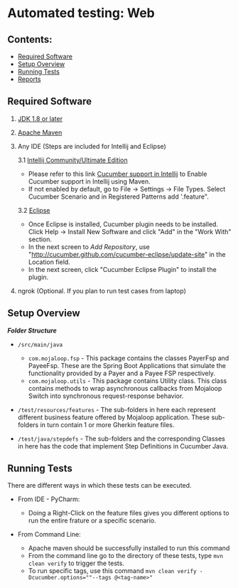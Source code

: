 # Automated testing: Web
 
## Contents:

- [Required Software](#requiredsoftware)
- [Setup Overview](#setupoverview)
- [Running Tests](#runningtests)
- [Reports](#reports)

## Required Software

1. [JDK 1.8 or later](http://www.oracle.com/technetwork/java/javase/downloads/jdk8-downloads-2133151.html)
2. [Apache Maven](https://maven.apache.org/download.cgi)
3. Any IDE (Steps are included for Intellij and Eclipse)

    3.1 [Intellij Community/Ultimate Edition](https://www.jetbrains.com/idea/download/index.html#section=windows)
    
    - Please refer to this link [Cucumber support in Intellij](https://www.jetbrains.com/help/idea/bdd-frameworks.html) to Enable Cucumber support in Intellij using Maven.
    - If not enabled by default, go to File -> Settings -> File Types. Select Cucumber Scenario and in Registered Patterns add '.feature".
    
    3.2 [Eclipse](http://www.eclipse.org/downloads/) 
    
    - Once Eclipse is installed, Cucumber plugin needs to be installed. Click Help -> Install New Software and click "Add" in the "Work With" section.
    - In the next screen to _Add Repository_, use "http://cucumber.github.com/cucumber-eclipse/update-site" in the Location field.
    - In the next screen, click "Cucumber Eclipse Plugin" to install the plugin.
    
4. ngrok (Optional. If you plan to run test cases from laptop)

## Setup Overview

 **_Folder Structure_**
  - ``/src/main/java``
    - `com.mojaloop.fsp` - This package contains the classes PayerFsp and PayeeFsp. These are the Spring Boot Applications that simulate the functionality provided by a Payer and a Payee FSP respectively.
    - `com.mojaloop.utils` - This package contains Utility class. This class contains methods to wrap asynchronous callbacks from Mojaloop Switch into synchronous request-response behavior.
    
  - `/test/resources/features` - The sub-folders in here each represent different business feature offered by Mojaloop application. 
  These sub-folders in turn contain 1 or more Gherkin feature files. 
  
  - `/test/java/stepdefs` - The sub-folders and the corresponding Classes in here has the code that implement Step Definitions in Cucumber Java.
  
 ## Running Tests
 There are different ways in which these tests can be executed. 
  - From IDE - PyCharm: 
    - Doing a Right-Click on the feature files gives you different options to run  the entire frature or a specific scenario.
  
  - From Command Line: 
    - Apache maven should be successfully installed to run this command
    - From the command line go to the directory of these tests, type `mvn clean verify` to trigger the tests.
    - To run specific tags, use this command `mvn clean verify -Dcucumber.options=""--tags @<tag-name>"`


